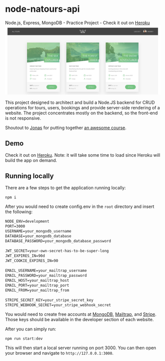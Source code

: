 # node-natours-api
Node.js, Express, MongoDB - Practice Project - Check it out on [Heroku](https://booktours-natours-app.herokuapp.com/)
![Screenshot](https://github.com/andreysaf/node-natours-api/blob/master/screen.png?raw=true "Screenshot")

This project designed to architect and build a Node.JS backend for CRUD operations for tours, users, bookings and provide server-side rendering of a website. The project concentrates mostly on the backend, so the front-end is not responsive. 

Shoutout to [Jonas](https://github.com/jonasschmedtmann) for putting together [an awesome course](https://www.udemy.com/course/nodejs-express-mongodb-bootcamp/). 

## Demo

Check it out on [Heroku](https://booktours-natours-app.herokuapp.com/). Note: it will take some time to load since Heroku will build the app on demand.

## Running locally

There are a few steps to get the application running locally:

```
npm i
```

After you would need to create config.env in the `root` directory and insert the following:

```
NODE_ENV=development
PORT=3000
USERNAME=your_mongodb_username
DATABASE=your_mongodb_database
DATABASE_PASSWORD=your_mongodb_database_password

JWT_SECRET=your-own-secret-has-to-be-super-long
JWT_EXPIRES_IN=90d
JWT_COOKIE_EXPIRES_IN=90

EMAIL_USERNAME=your_mailtrap_username
EMAIL_PASSWORD=your_mailtrap_password
EMAIL_HOST=your_mailtrap_host
EMAIL_PORT=your_mailtrap_port
EMAIL_FROM=your_mailtrap_from

STRIPE_SECRET_KEY=your_stripe_secret_key
STRIPE_WEBHOOK_SECRET=your_stripe_webhook_secret
```

You would need to create free accounts at [MongoDB](https://www.mongodb.com/), [Mailtrap](https://mailtrap.io/), and [Stripe](https://stripe.com/en-ca). Those keys should be available in the developer section of each website.

After you can simply run:

```
npm run start:dev
```

This will then start a local server running on port 3000. You can then open your browser and navigate to `http://127.0.0.1:3000`.
